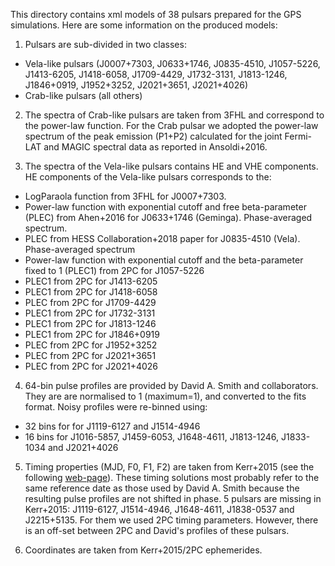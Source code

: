 This directory contains xml models of 38 pulsars prepared for the GPS simulations.
Here are some information on the produced models:


1. Pulsars are sub-divided in two classes:
  - Vela-like pulsars (J0007+7303, J0633+1746, J0835-4510, J1057-5226, J1413-6205, J1418-6058, J1709-4429, J1732-3131, J1813-1246, J1846+0919, J1952+3252, J2021+3651, J2021+4026) 
  - Crab-like pulsars (all others)

2. The spectra of Crab-like pulsars are taken from 3FHL and correspond to the power-law function. For the Crab pulsar we adopted the power-law spectrum of the peak emission (P1+P2) calculated for the joint Fermi-LAT and MAGIC spectral data as reported in Ansoldi+2016.

3. The spectra of the Vela-like pulsars contains HE and VHE components.
HE components of the Vela-like pulsars corresponds to the:
  - LogParaola function from 3FHL for J0007+7303.
  - Power-law function with exponential cutoff and free beta-parameter (PLEC) from Ahen+2016 for J0633+1746 (Geminga). Phase-averaged spectrum.
  - PLEC from HESS Collaboration+2018 paper for J0835-4510 (Vela). Phase-averaged spectrum
  - Power-law function with exponential cutoff and the beta-parameter fixed to 1 (PLEC1) from 2PC for J1057-5226
  - PLEC1 from 2PC for J1413-6205
  - PLEC1 from 2PC for J1418-6058
  - PLEC from 2PC for J1709-4429
  - PLEC1 from 2PC for J1732-3131
  - PLEC1 from 2PC for J1813-1246
  - PLEC1 from 2PC for J1846+0919
  - PLEC from 2PC for J1952+3252
  - PLEC from 2PC for J2021+3651
  - PLEC from 2PC for J2021+4026

4. 64-bin pulse profiles are provided by David A. Smith and collaborators. They are are normalised to 1 (maximum=1), and converted to the fits format. Noisy profiles were re-binned using:
  - 32 bins for for J1119-6127 and J1514-4946
  - 16 bins for J1016-5857, J1459-6053, J1648-4611, J1813-1246, J1833-1034 and J2021+4026

5. Timing properties (MJD, F0, F1, F2) are taken from Kerr+2015 (see the following [web-page](https://confluence.slac.stanford.edu/display/GLAMCOG/LAT+Gamma-ray+Pulsar+Timing+Models)). These timing solutions most probably refer to the same reference date as those used by David A. Smith because the resulting pulse profiles are not shifted in phase.
5 pulsars are missing in Kerr+2015: J1119-6127, J1514-4946, J1648-4611, J1838-0537 and J2215+5135. For them we used 2PC timing parameters. However, there is an off-set between 2PC and David's profiles of these pulsars.

6. Coordinates are taken from Kerr+2015/2PC ephemerides.
